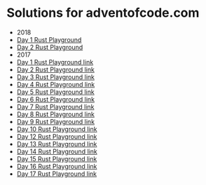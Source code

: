 # Solutions for adventofcode.com

 - 2018
  - [Day 1 Rust Playground](https://play.rust-lang.org/?version=stable&mode=debug&edition=2015&gist=9f6eaed8395f117c08a9d7dafb9cba2d)
  - [Day 2 Rust Playground](https://play.rust-lang.org/?version=stable&mode=debug&edition=2015&gist=a84185f368b8bd9ff0ea746e092e6b25)
 - 2017
  - [Day  1 Rust Playground link](https://play.rust-lang.org/?gist=5526f63283d4d6ac930cbc8ec75512ff&version=stable)
  - [Day  2 Rust Playground link](https://play.rust-lang.org/?gist=6c370cbd07b274d082900a3a86ecbe8d&version=stable)
  - [Day  3 Rust Playground link](https://play.rust-lang.org/?gist=60e447517f1b217a03e7cbecfbe3b024&version=stable)
  - [Day  4 Rust Playground link](https://play.rust-lang.org/?gist=57339f0e30c5d8a8ed1c6025b82441ae&version=stable)
  - [Day  5 Rust Playground link](https://play.rust-lang.org/?gist=445ae9ea83ba769edd0469f10831a0cf&version=stable) 
  - [Day  6 Rust Playground link](https://play.rust-lang.org/?gist=1160eb7e95ad11698332adc9c4f28d27&version=stable)
  - [Day  7 Rust Playground link](https://play.rust-lang.org/?gist=60d22e172dc4aa542d7f3efc4f914430&version=stable)
  - [Day  8 Rust Playground link](https://play.rust-lang.org/?gist=c9399fe39d8e1e1fca7ef626477f4bdc&version=stable)
  - [Day  9 Rust Playground link](https://play.rust-lang.org/?gist=683d3d0a13498a0e8908933a8beea760&version=stable)
  - [Day 10 Rust Playground link](https://play.rust-lang.org/?gist=dabc700319946af29aeea42720bdaa45&version=stable)
  - [Day 12 Rust Playground link](https://play.rust-lang.org/?gist=dd7a31796532eb89cbcdc99f11ecc931&version=stable)
  - [Day 13 Rust Playground link](https://play.rust-lang.org/?gist=dd0f4160e3cd7036a40aa0163cfbc982&version=stable)
  - [Day 14 Rust Playground link](https://play.rust-lang.org/?gist=acf4980e97c2deb11b13b772d92c03cc&version=stable)
  - [Day 15 Rust Playground link](https://play.rust-lang.org/?gist=31236c0bf34626d9fa47c0a95f5d475a&version=stable)
  - [Day 16 Rust Playground link](https://play.rust-lang.org/?gist=2b20dea16dc5530dcedb03974d00d0eb&version=stable)
  - [Day 17 Rust Playground link](https://play.rust-lang.org/?gist=d0811a90440a3a7cdd2149a0e552c78e&version=stable)
